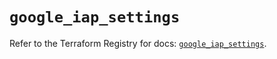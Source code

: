 # `google_iap_settings`

Refer to the Terraform Registry for docs: [`google_iap_settings`](https://registry.terraform.io/providers/hashicorp/google/6.23.0/docs/resources/iap_settings).
